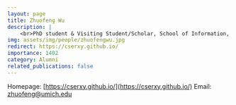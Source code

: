 ```yaml
---
layout: page
title: Zhuofeng Wu
description: |
    <br>PhD student & Visiting Student/Scholar, School of Information, University of Michigan<br>Jul 2015 -- Dec 2020<br><span style='color:blue'>Applied Scientist, Amazon</span>
img: assets/img/people/zhuofengwu.jpg
redirect: https://cserxy.github.io/
importance: 1402
category: Alumni
related_publications: false
---
```

Homepage: [https://cserxy.github.io/](https://cserxy.github.io/)
Email: [zhuofeng@umich.edu](mailto:zhuofeng@umich.edu)
